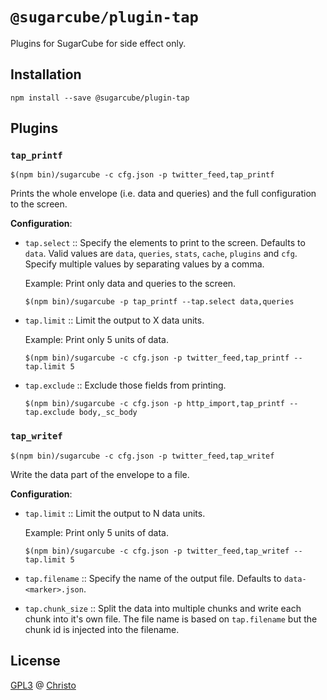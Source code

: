 # `@sugarcube/plugin-tap`

Plugins for SugarCube for side effect only.

## Installation

```shell
npm install --save @sugarcube/plugin-tap
```

## Plugins

### `tap_printf`

```shell
$(npm bin)/sugarcube -c cfg.json -p twitter_feed,tap_printf
```

Prints the whole envelope (i.e. data and queries) and the full configuration
to the screen.

**Configuration**:

- `tap.select` :: Specify the elements to print to the screen. Defaults to
  `data`. Valid values are `data`, `queries`, `stats`, `cache`, `plugins` and
  `cfg`. Specify multiple values by separating values by a comma.

  Example: Print only data and queries to the screen.

  `$(npm bin)/sugarcube -p tap_printf --tap.select data,queries`

- `tap.limit` :: Limit the output to X data units.

  Example: Print only 5 units of data.

  `$(npm bin)/sugarcube -c cfg.json -p twitter_feed,tap_printf --tap.limit 5`

- `tap.exclude` :: Exclude those fields from printing.

  `$(npm bin)/sugarcube -c cfg.json -p http_import,tap_printf --tap.exclude body,_sc_body`

### `tap_writef`

```shell
$(npm bin)/sugarcube -c cfg.json -p twitter_feed,tap_writef
```

Write the data part of the envelope to a file.

**Configuration**:

- `tap.limit` :: Limit the output to N data units.

  Example: Print only 5 units of data.

  `$(npm bin)/sugarcube -c cfg.json -p twitter_feed,tap_writef --tap.limit 5`

- `tap.filename` :: Specify the name of the output file. Defaults to
  `data-<marker>.json`.

- `tap.chunk_size` :: Split the data into multiple chunks and write each chunk
  into it's own file. The file name is based on `tap.filename` but the chunk id
  is injected into the filename.

## License

[GPL3](./LICENSE) @ [Christo](christo@cryptodrunks.net)
